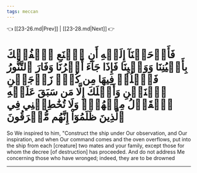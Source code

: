 ```yaml
---
tags: meccan
---
```


👈 [[23-26.md|Prev]] | [[23-28.md|Next]] 👉

# فَأَوۡحَيۡنَآ إِلَيۡهِ أَنِ ٱصۡنَعِ ٱلۡفُلۡكَ بِأَعۡيُنِنَا وَوَحۡيِنَا فَإِذَا جَآءَ أَمۡرُنَا وَفَارَ ٱلتَّنُّورُ فَٱسۡلُكۡ فِيهَا مِن كُلّٖ زَوۡجَيۡنِ ٱثۡنَيۡنِ وَأَهۡلَكَ إِلَّا مَن سَبَقَ عَلَيۡهِ ٱلۡقَوۡلُ مِنۡهُمۡۖ وَلَا تُخَٰطِبۡنِي فِي ٱلَّذِينَ ظَلَمُوٓاْ إِنَّهُم مُّغۡرَقُونَ

So We inspired to him, "Construct the ship under Our observation, and Our inspiration, and when Our command comes and the oven overflows, put into the ship from each [creature] two mates and your family, except those for whom the decree [of destruction] has proceeded. And do not address Me concerning those who have wronged; indeed, they are to be drowned

---


